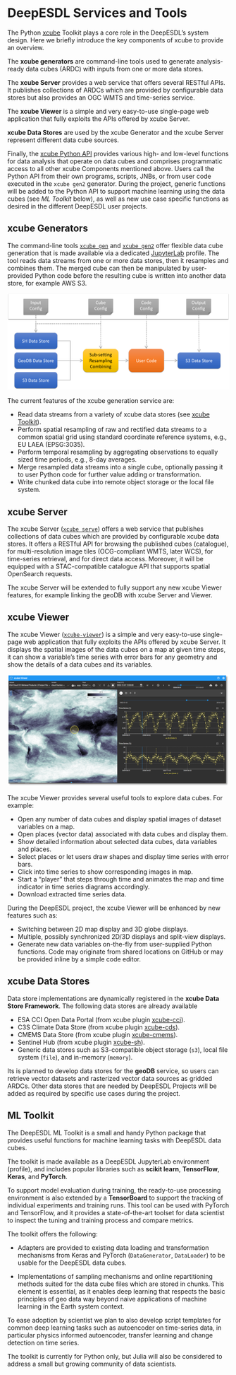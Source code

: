 # DeepESDL Services and Tools

The Python [xcube](https://xcube.readthedocs.io/) Toolkit plays a core role 
in the DeepESDL’s system design. Here we briefly introduce the key 
components of xcube to provide an overview.

The **xcube generators** are command-line tools used 
to generate analysis-ready data cubes (ARDC) with inputs from one or 
more data stores. 

The **xcube Server** provides a web service that offers several RESTful APIs. 
It publishes collections of ARDCs which are provided by configurable data 
stores but also provides an OGC WMTS and time-series service. 

The **xcube Viewer** is a simple and very easy-to-use single-page web 
application that fully exploits the APIs offered by xcube Server. 

 **xcube Data Stores** are used by the xcube Generator and the xcube Server 
represent different data cube sources. 
 
Finally, the [xcube Python API](https://xcube.readthedocs.io/en/latest/api.html) 
provides various high- and low-level functions for 
data analysis that operate on data cubes and comprises programmatic 
access to all other xcube Components mentioned above. 
Users call the Python API from their own programs, scripts, JNBs, 
or from user code executed in the `xcube gen2` generator. 
During the project, generic functions will be added to the Python API 
to support machine learning using the data cubes (see *ML Toolkit* below), 
as well as new use case specific functions as desired in the 
different DeepESDL user projects. 

## xcube Generators

The command-line tools 
[`xcube gen`](https://xcube.readthedocs.io/en/latest/cli/xcube_gen.html) and 
[`xcube gen2`](https://xcube.readthedocs.io/en/latest/cli/xcube_gen2.html)
offer flexible data cube generation 
that is made available via a dedicated [JupyterLab](../guide/jupyterlab.md) 
profile. The tool reads data streams from one or more data stores, 
then it resamples and combines them. The merged cube can then be 
manipulated by user-provided Python code before the resulting 
cube is written into another data store, for example AWS S3.

![xcube Generator schema](../img/ardc-gen.png)

The current features of the xcube generation service are:

* Read data streams from a variety of xcube data stores
  (see [xcube Toolkit](./services-and-tools.md)).
* Perform spatial resampling of raw and rectified data streams to 
  a common spatial grid using standard coordinate reference systems, e.g., 
  EU LAEA (EPSG:3035).
* Perform temporal resampling by aggregating observations to equally 
  sized time periods, e.g., 8-day averages. 
* Merge resampled data streams into a single cube, optionally 
  passing it to user Python code for further value adding or transformation.
* Write chunked data cube into remote object storage or the 
  local file system.


## xcube Server

The xcube Server 
([`xcube serve`](https://xcube.readthedocs.io/en/latest/cli/xcube_serve.html))
offers a web service that publishes collections of 
data cubes which are provided by configurable xcube data stores. 
It offers a RESTful API for browsing the published cubes (catalogue), 
for multi-resolution image tiles (OCG-compliant WMTS, later WCS), 
for time-series retrieval, and for direct data access. 
Moreover, it will be equipped with a STAC-compatible catalogue API that 
supports spatial OpenSearch requests. 

The xcube Server will be extended to fully support any new 
xcube Viewer features, for example linking the geoDB with 
xcube Server and Viewer.

## xcube Viewer

The xcube Viewer 
([`xcube-viewer`](https://github.com/dcs4cop/xcube-viewer))
is a simple and very easy-to-use single-page web application 
that fully exploits the APIs offered by xcube Server. It displays the 
spatial images of the data cubes on a map at given time steps,
it can show a variable’s time series with error bars for any geometry and 
show the details of a data cubes and its variables.

![xcube Viewer](../img/xcube-viewer-2.png)

The xcube Viewer provides several useful tools to explore data cubes. 
For example:

* Open any number of data cubes and display spatial images of dataset 
  variables on a map.
* Open places (vector data) associated with data cubes and display them.
* Show detailed information about selected data cubes, data variables 
  and places.
* Select places or let users draw shapes and display time series with 
  error bars.
* Click into time series to show corresponding images in map.
* Start a “player” that steps through time and animates the map and time  
  indicator in time series diagrams accordingly.
* Download extracted time series data.

During the DeepESDL project, the xcube Viewer will be enhanced by 
new features such as:

* Switching between 2D map display and 3D globe displays.
* Multiple, possibly synchronized 2D/3D displays and split-view displays.
* Generate new data variables on-the-fly from user-supplied Python functions.
  Code may originate from shared locations on GitHub or may be provided
  inline by a simple code editor.

## xcube Data Stores

Data store implementations are 
dynamically registered in the **xcube Data Store Framework**. 
The following data stores are already available

* ESA CCI Open Data Portal (from xcube plugin [xcube-cci](https://github.com/dcs4cop/xcube-cci)).
* C3S Climate Data Store (from xcube plugin [xcube-cds](https://github.com/dcs4cop/xcube-cds)).
* CMEMS Data Store (from xcube plugin [xcube-cmems](https://github.com/dcs4cop/xcube-cmems)).
* Sentinel Hub (from xcube plugin [xcube-sh](https://github.com/dcs4cop/xcube-sh)).
* Generic data stores such as S3-compatible object storage (`s3`), 
  local file system (`file`), and in-memory (`memory`).

Its is planned to develop data stores for the **geoDB** service, 
so users can retrieve vector datasets and rasterized vector data 
sources as gridded ARDCs. 
Other data stores that are needed by DeepESDL Projects will be added 
as required by specific use cases during the project.


## ML Toolkit

The DeepESDL ML Toolkit is a small and handy 
Python package that provides useful functions for machine learning tasks
with DeepESDL data cubes.

The toolkit is made available as a DeepESDL JupyterLab environment (profile), 
and includes popular libraries such as **scikit learn**, **TensorFlow**, 
**Keras**, and **PyTorch**.

To support model evaluation during training, the ready-to-use processing
environment is also extended by a **TensorBoard** to support the tracking of
individual experiments and training runs.
This tool can be used with PyTorch and TensorFlow, and it provides 
a state-of-the-art toolset for data scientist to inspect the tuning 
and training process and compare metrics.

The toolkit offers the following:

* Adapters are provided to existing data loading and transformation 
  mechanisms from Keras and PyTorch (`DataGenerator`, `DataLoader`) 
  to be usable for the DeepESDL data cubes. 

* Implementations of sampling mechanisms and online repartitioning methods 
  suited for the data cube files which are stored in chunks. 
  This element is essential, as it enables deep learning that respects 
  the basic principles of geo data way beyond naive applications of
  machine learning in the Earth system context. 

To ease adoption by scientist we plan to also develop script templates 
for common deep learning tasks such as autoencoder on time-series data, 
in particular physics informed autoencoder, transfer learning and change 
detection on time series.

The toolkit is currently for Python only, but Julia will also be 
considered to address a small but growing community of data scientists.

<!--
Please refer to the [ML Tools Documentation](../ml-tools/index.md)
for details.
-->
